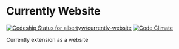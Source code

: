Currently Website
=================

[ ![Codeship Status for albertyw/currently-website](https://app.codeship.com/projects/fe81e4d0-eb7f-0134-a306-7680d7eb496c/status?branch=master)](https://app.codeship.com/projects/208058)
[![Code Climate](https://codeclimate.com/github/albertyw/currently-website/badges/gpa.svg)](https://codeclimate.com/github/albertyw/currently-website)

Currently extension as a website
